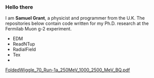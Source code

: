 ### Hello there 

I am **Samuel Grant**, a physicist and programmer from the U.K. The repositories below contain code written for my Ph.D. research at the Fermilab Muon g-2 experiment. 

- EDM
- ReadNTup
- RadialField
- Tex
- 
[FoldedWiggle_70_Run-1a_250MeV_1000_2500_MeV_BQ.pdf](https://github.com/sam-grant/sam-grant/files/9822117/FoldedWiggle_70_Run-1a_250MeV_1000_2500_MeV_BQ.pdf)

<!--
**sam-grant/sam-grant** is a ✨ _special_ ✨ repository because its `README.md` (this file) appears on your GitHub profile.

Here are some ideas to get you started:

- 🔭 I’m currently working on ...
- 🌱 I’m currently learning ...
- 👯 I’m looking to collaborate on ...
- 🤔 I’m looking for help with ...
- 💬 Ask me about ...
- 📫 How to reach me: ...
- 😄 Pronouns: ...
- ⚡ Fun fact: ...
-->

